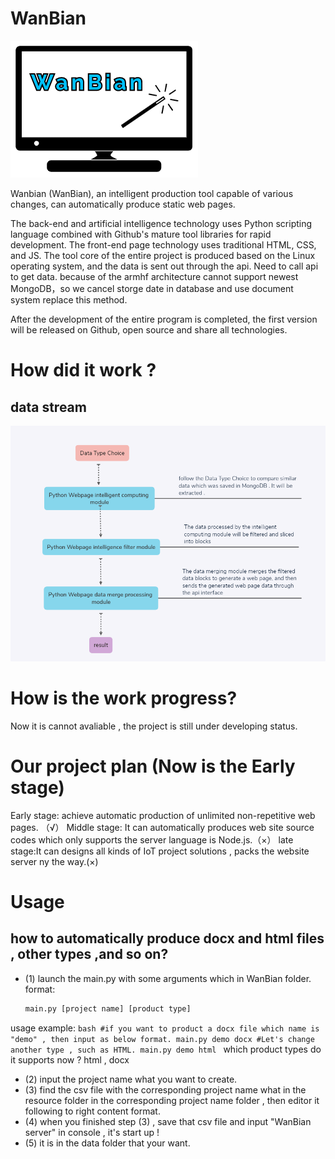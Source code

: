 ﻿# WanBian

![Logo](images/logo.png)

Wanbian (WanBian), an intelligent production tool capable of various changes, can automatically produce static web pages.

The back-end and artificial intelligence technology uses Python scripting language combined with Github's mature tool libraries for rapid development. The front-end page technology uses traditional HTML, CSS, and JS. The tool core of the entire project is produced based on the Linux operating system, and the data is sent out through the api. Need to call api to get data.
because of the armhf architecture cannot support newest MongoDB，so we cancel storge date in database and use document system replace this method.

After the development of the entire program is completed, the first version will be released on Github, open source and share all technologies.

# How did it work ?

## data stream
![DataStream](images/DataStream_en.png)

# How is the work progress?
Now it is cannot avaliable , the project is still under developing status. 

# Our project plan (Now is the Early stage)
Early stage: achieve automatic production of unlimited non-repetitive web pages. （√）
Middle stage: It can automatically produces web site source codes which only supports the server language is Node.js.（×）
late stage:It can designs all kinds of IoT project solutions , packs the website server ny the way.(×)
# Usage
## how to automatically produce docx and html files , other types ,and so on? 
- (1) launch the main.py with some arguments which in WanBian folder.
format:
    ```bash
    main.py [project name] [product type]
    ```
usage example:
    ```bash
    #if you want to product a docx file which name is "demo" , then input as below format.
    main.py demo docx
    #Let's change another type , such as HTML.
    main.py demo html
    ```
which product types do it supports now ?
    html , docx   
- (2) input the project name what you want to create.
- (3) find the csv file with the corresponding project name what in the resource folder in the corresponding project name folder , then editor it following to right content format.
- (4) when you finished step (3) , save that csv file and input "WanBian server" in console , it's start up !
- (5) it is in the data folder that your want.